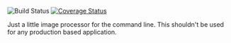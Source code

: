 ![Build Status](https://travis-ci.org/jonny7/image-cli.svg?branch=master) [![Coverage Status](https://coveralls.io/repos/github/jonny7/image-cli/badge.svg)](https://coveralls.io/github/jonny7/image-cli)

Just a little image processor for the command line. This shouldn't be used for any production based application.

